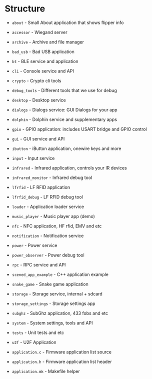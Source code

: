 # Structure

- `about`               - Small About application that shows flipper info
- `accessor`            - Wiegand server
- `archive`             - Archive and file manager 
- `bad_usb`             - Bad USB application
- `bt`                  - BLE service and application
- `cli`                 - Console service and API
- `crypto`              - Crypto cli tools
- `debug_tools`         - Different tools that we use for debug
- `desktop`             - Desktop service
- `dialogs`             - Dialogs service: GUI Dialogs for your app
- `dolphin`             - Dolphin service and supplementary apps
- `gpio`                - GPIO application: includes USART bridge and GPIO control
- `gui`                 - GUI service and API
- `ibutton`             - iButton application, onewire keys and more
- `input`               - Input service
- `infrared`            - Infrared application, controls your IR devices
- `infrared_monitor`    - Infrared debug tool
- `lfrfid`              - LF RFID application
- `lfrfid_debug`        - LF RFID debug tool
- `loader`              - Application loader service
- `music_player`        - Music player app (demo)
- `nfc`                 - NFC application, HF rfid, EMV and etc
- `notification`        - Notification service 
- `power`               - Power service
- `power_observer`      - Power debug tool
- `rpc`                 - RPC service and API
- `scened_app_example`  - C++ application example
- `snake_game`          - Snake game application
- `storage`             - Storage service, internal + sdcard
- `storage_settings`    - Storage settings app
- `subghz`              - SubGhz application, 433 fobs and etc
- `system`              - System settings, tools and API
- `tests`               - Unit tests and etc
- `u2f`                 - U2F Application

- `application.c`       - Firmware application list source
- `application.h`       - Firmware application list header
- `application.mk`      - Makefile helper
